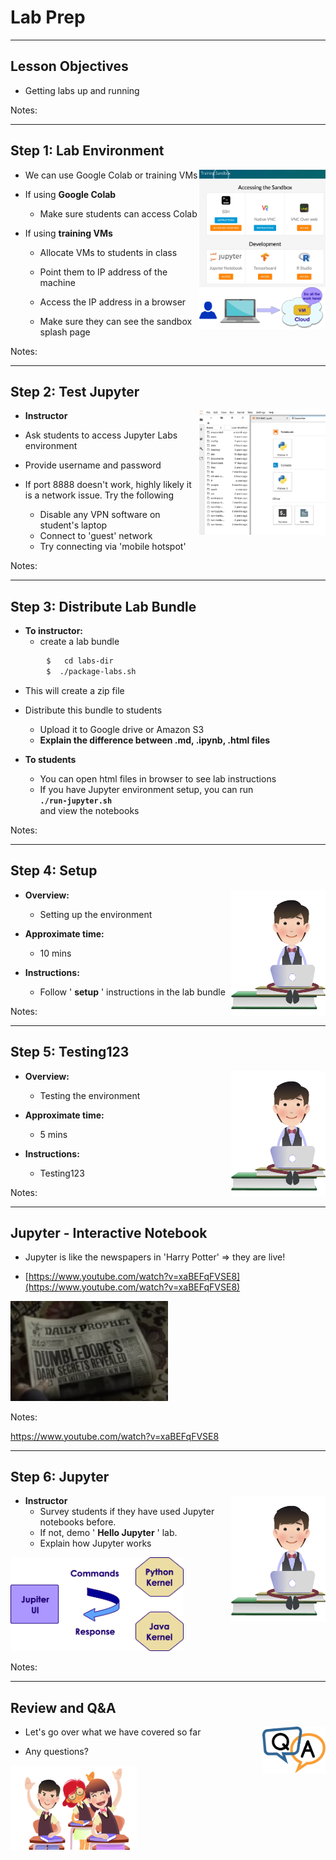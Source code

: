 # Lab Prep

---

## Lesson Objectives

 * Getting labs up and running

Notes:




---

## Step 1: Lab Environment

<img src="../../assets/images/generic/training-sandbox-1.png" style="max-width:40%;float:right;clear:both;"/> <!-- {"left" : 11.27, "top" : 2.15, "height" : 5.5, "width" : 5.88} -->


<img src="../../assets/images/generic/lab-setup.png" style="width:40%;float:right;clear:both;"/> <!-- {"left" : 10.11, "top" : 8.38, "height" : 2.39, "width" : 7.22} -->

* We can use Google Colab or training VMs

* If using **Google Colab**
  - Make sure students can access Colab

* If using **training VMs**
  - Allocate VMs to students in class

  - Point them to IP address of the machine

  - Access the IP address in a browser

  - Make sure they can see the sandbox splash page




Notes:



---

## Step 2: Test Jupyter

<img src="../../assets/images/generic/jupyter-labs-1.png" style="max-width:40%;float:right;"/> <!-- {"left" : 10.17, "top" : 2, "height" : 6.89, "width" : 6.98} -->


 *  **Instructor**

 * Ask students to access Jupyter Labs environment

 * Provide username and password

 * If port 8888 doesn't work, highly likely it is a network issue. Try the following
     - Disable any VPN software on student's laptop
     - Connect to 'guest' network
     - Try connecting via 'mobile hotspot'

Notes:



---

## Step 3: Distribute Lab Bundle

 *  **To instructor:**
    - create a lab bundle

```bash
        $   cd labs-dir
        $  ./package-labs.sh
```
<!-- {"left" : 0.85, "top" : 3.07, "height" : 0.6, "width" : 3.82} -->

 * This will create a zip file
 *  Distribute this bundle to students
    - Upload it to Google drive or Amazon S3
    - **Explain the difference between .md, .ipynb, .html files**

 *  **To students**
     - You can open html files in browser to see lab instructions
     - If you have Jupyter environment setup, you can run   
     __`./run-jupyter.sh`__   
     and view the notebooks

Notes:



---

## Step 4: Setup

<img src="../../assets/images/icons/individual-labs.png"  style="max-width:30%;float:right;" /><!-- {"left" : 13.03, "top" : 1.68, "height" : 5.38, "width" : 4.03} -->

 *  **Overview:**

     - Setting up the environment

 *  **Approximate time:**

     - 10 mins

 *  **Instructions:**

     - Follow  ' **setup** '  instructions in the lab bundle

Notes:



---

## Step 5: Testing123

<img src="../../assets/images/icons/individual-labs.png"  style="max-width:30%;float:right;" /><!-- {"left" : 13.03, "top" : 1.68, "height" : 5.38, "width" : 4.03} -->

 *  **Overview:**

     - Testing the environment

 *  **Approximate time:**

     - 5 mins

 *  **Instructions:**

     - Testing123

Notes:



---

## Jupyter - Interactive Notebook

 * Jupyter is like the newspapers in 'Harry Potter' => they are live!

 * [https://www.youtube.com/watch?v=xaBEFqFVSE8](https://www.youtube.com/watch?v=xaBEFqFVSE8)

<img src="../../assets/images/machine-learning/3rd-party/Machine-Learning-Lab-Prep-Jupyter-Interactive-Notebook-0.png" style="width:50%;"><!-- {"left" : 3.88, "top" : 4.4, "height" : 6.15, "width" : 9.73} -->



Notes:

https://www.youtube.com/watch?v=xaBEFqFVSE8





---

## Step 6: Jupyter

<img src="../../assets/images/icons/individual-labs.png"  style="max-width:30%;float:right;" /><!-- {"left" : 13.03, "top" : 1.68, "height" : 5.38, "width" : 4.03} -->

 *  **Instructor**
    - Survey students if they have used Jupyter notebooks before.
    - If not, demo ' **Hello Jupyter** ' lab.
    - Explain how Jupyter works

<img src="../../assets/images/machine-learning/jupyter.png" style="width:55%;"><!-- {"left" : 4.51, "top" : 6.6, "height" : 4.59, "width" : 8.48} -->

Notes:

---

## Review and Q&A

<img src="../../assets/images/icons/q-and-a-1.png" style="width:20%;float:right;" /><!-- {"left" : 12.93, "top" : 2.27, "height" : 2.81, "width" : 3.79} -->

* Let's go over what we have covered so far

* Any questions?

<img src="../../assets/images/icons/quiz-icon.png" style="width:40%;" /><!-- {"left" : 5, "top" : 5.52, "height" : 4.98, "width" : 7.5} -->


